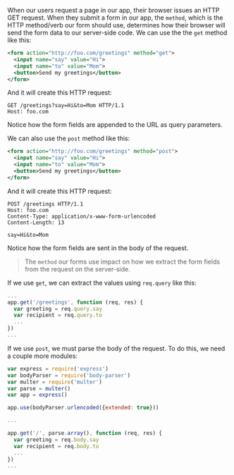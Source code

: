 When our users request a page in our app, their browser issues an HTTP GET request. When they submit a form in our app, the `method`, which is the HTTP method/verb our form should use, determines how their browser will send the form data to our server-side code. We can use the the `get` method like this: 

```xml
<form action="http://foo.com/greetings" method="get">
  <input name="say" value="Hi">
  <input name="to" value="Mom">
  <button>Send my greetings</button>
</form>
```

And it will create this HTTP request:

```
GET /greetings?say=Hi&to=Mom HTTP/1.1
Host: foo.com
```

Notice how the form fields are appended to the URL as query parameters.

We can also use the `post` method like this:

```xml
<form action="http://foo.com/greetings" method="post">
  <input name="say" value="Hi">
  <input name="to" value="Mom">
  <button>Send my greetings</button>
</form>
```

And it will create this HTTP request:

```
POST /greetings HTTP/1.1
Host: foo.com
Content-Type: application/x-www-form-urlencoded
Content-Length: 13

say=Hi&to=Mom
```

Notice how the form fields are sent in the body of the request.

> The `method` our forms use impact on how we extract the form fields from the request on the server-side. 

If we use `get`, we can extract the values using `req.query` like this:

```js
...
app.get('/greetings', function (req, res) {
  var greeting = req.query.say
  var recipient = req.query.to
  ...
})
...
```

If we use `post`, we must parse the body of the request. To do this, we need a couple more modules:

```js
var express = require('express')
var bodyParser = require('body-parser')
var multer = require('multer')
var parse = multer()
var app = express()

app.use(bodyParser.urlencoded({extended: true}))

...

app.get('/', parse.array(), function (req, res) {
  var greeting = req.body.say
  var recipient = req.body.to
  ...
})
...
```

